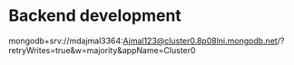 # Backend development
mongodb+srv://mdajmal3364:Ajmal123@cluster0.8p08lni.mongodb.net/?retryWrites=true&w=majority&appName=Cluster0
